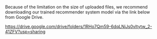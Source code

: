 Because of the limitation on the size of uploaded files, we recommend downloading our trained recommender system model via the link below from Google Drive.

https://drive.google.com/drive/folders/1RHo7Qm59-6dqLNiJs0vltytw_2-41ZFV?usp=sharing


